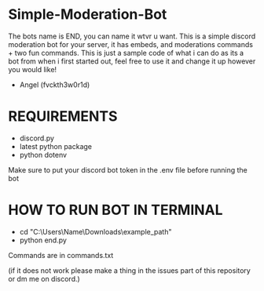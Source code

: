 # Simple-Moderation-Bot

The bots name is END, you can name it wtvr u want. This is a simple discord moderation bot for your server, it has embeds, and moderations commands + two fun commands. This is just a sample code of what i can do as its a bot from when i first started out, feel free to use it and change it up however you would like!

- Angel (fvckth3w0r1d) 


# REQUIREMENTS

* discord.py 
* latest python package
* python dotenv

Make sure to put your discord bot token in the .env file before running the bot 

# HOW TO RUN BOT IN TERMINAL
* cd "C:\Users\Name\Downloads\example_path"
* python end.py

Commands are in commands.txt

(if it does not work please make a thing in the issues part of this repository or dm me on discord.)
